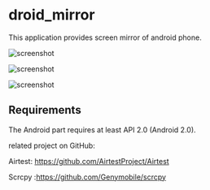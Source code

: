 # droid_mirror

This application provides screen mirror of android phone.

![screenshot](screenshots/Screenshot_1.png.jpg)

![screenshot](screenshots/Screenshot_2.png.jpg)

![screenshot](screenshots/Screenshot_3.png.jpg)

## Requirements

The Android part requires at least API 2.0 (Android 2.0).


related project on GitHub:

Airtest: https://github.com/AirtestProject/Airtest

Scrcpy :https://github.com/Genymobile/scrcpy
